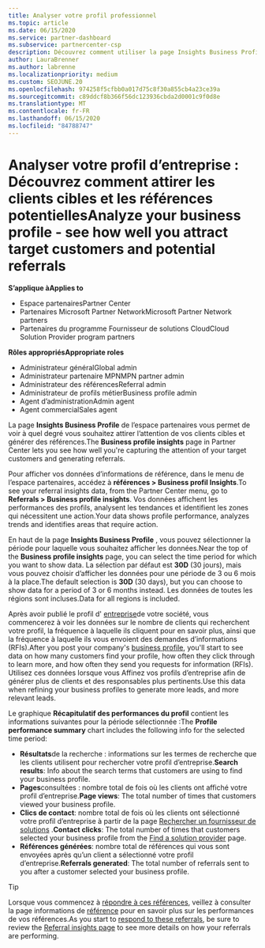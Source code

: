 ```yaml
---
title: Analyser votre profil professionnel
ms.topic: article
ms.date: 06/15/2020
ms.service: partner-dashboard
ms.subservice: partnercenter-csp
description: Découvrez comment utiliser la page Insights Business Profile pour voir à quel degré vous souhaitez attirer l’attention de vos clients cibles et générer des références.
author: LauraBrenner
ms.author: labrenne
ms.localizationpriority: medium
ms.custom: SEOJUNE.20
ms.openlocfilehash: 974258f5cfbb0a017d75c8f30a855cb4a23ce39a
ms.sourcegitcommit: c89ddcf8b366f56dc123936cbda2d0001c9f0d8e
ms.translationtype: MT
ms.contentlocale: fr-FR
ms.lasthandoff: 06/15/2020
ms.locfileid: "84788747"
---
```

# <a name="analyze-your-business-profile---see-how-well-you-attract-target-customers-and-potential-referrals"></a><span data-ttu-id="86d84-103">Analyser votre profil d’entreprise : Découvrez comment attirer les clients cibles et les références potentielles</span><span class="sxs-lookup"><span data-stu-id="86d84-103">Analyze your business profile - see how well you attract target customers and potential referrals</span></span>
<!-- 
https://go.microsoft.com/fwlink/?linkid=849120
-->

<span data-ttu-id="86d84-104">**S’applique à**</span><span class="sxs-lookup"><span data-stu-id="86d84-104">**Applies to**</span></span>

- <span data-ttu-id="86d84-105">Espace partenaires</span><span class="sxs-lookup"><span data-stu-id="86d84-105">Partner Center</span></span>
- <span data-ttu-id="86d84-106">Partenaires Microsoft Partner Network</span><span class="sxs-lookup"><span data-stu-id="86d84-106">Microsoft Partner Network partners</span></span>
- <span data-ttu-id="86d84-107">Partenaires du programme Fournisseur de solutions Cloud</span><span class="sxs-lookup"><span data-stu-id="86d84-107">Cloud Solution Provider program partners</span></span>

<span data-ttu-id="86d84-108">**Rôles appropriés**</span><span class="sxs-lookup"><span data-stu-id="86d84-108">**Appropriate roles**</span></span>

- <span data-ttu-id="86d84-109">Administrateur général</span><span class="sxs-lookup"><span data-stu-id="86d84-109">Global admin</span></span>
- <span data-ttu-id="86d84-110">Administrateur partenaire MPN</span><span class="sxs-lookup"><span data-stu-id="86d84-110">MPN partner admin</span></span>
- <span data-ttu-id="86d84-111">Administrateur des références</span><span class="sxs-lookup"><span data-stu-id="86d84-111">Referral admin</span></span>
- <span data-ttu-id="86d84-112">Administrateur de profils métier</span><span class="sxs-lookup"><span data-stu-id="86d84-112">Business profile admin</span></span>
- <span data-ttu-id="86d84-113">Agent d’administration</span><span class="sxs-lookup"><span data-stu-id="86d84-113">Admin agent</span></span>
- <span data-ttu-id="86d84-114">Agent commercial</span><span class="sxs-lookup"><span data-stu-id="86d84-114">Sales agent</span></span>

<span data-ttu-id="86d84-115">La page **Insights Business Profile** de l’espace partenaires vous permet de voir à quel degré vous souhaitez attirer l’attention de vos clients cibles et générer des références.</span><span class="sxs-lookup"><span data-stu-id="86d84-115">The **Business profile insights** page in Partner Center lets you see how well you're capturing the attention of your target customers and generating referrals.</span></span>

<span data-ttu-id="86d84-116">Pour afficher vos données d’informations de référence, dans le menu de l’espace partenaires, accédez à **références > Business profil Insights**.</span><span class="sxs-lookup"><span data-stu-id="86d84-116">To see your referral insights data, from the Partner Center menu, go to **Referrals > Business profile insights**.</span></span> <span data-ttu-id="86d84-117">Vos données affichent les performances des profils, analysent les tendances et identifient les zones qui nécessitent une action.</span><span class="sxs-lookup"><span data-stu-id="86d84-117">Your data shows profile performance, analyzes trends and identifies areas that require action.</span></span>

<span data-ttu-id="86d84-118">En haut de la page **Insights Business Profile** , vous pouvez sélectionner la période pour laquelle vous souhaitez afficher les données.</span><span class="sxs-lookup"><span data-stu-id="86d84-118">Near the top of the **Business profile insights** page, you can select the time period for which you want to show data.</span></span> <span data-ttu-id="86d84-119">La sélection par défaut est **30D** (30 jours), mais vous pouvez choisir d’afficher les données pour une période de 3 ou 6 mois à la place.</span><span class="sxs-lookup"><span data-stu-id="86d84-119">The default selection is **30D** (30 days), but you can choose to show data for a period of 3 or 6 months instead.</span></span> <span data-ttu-id="86d84-120">Les données de toutes les régions sont incluses.</span><span class="sxs-lookup"><span data-stu-id="86d84-120">Data for all regions is included.</span></span>

<span data-ttu-id="86d84-121">Après avoir publié le profil d' [entreprise](create-a-marketing-profile.md)de votre société, vous commencerez à voir les données sur le nombre de clients qui recherchent votre profil, la fréquence à laquelle ils cliquent pour en savoir plus, ainsi que la fréquence à laquelle ils vous envoient des demandes d’informations (RFIs).</span><span class="sxs-lookup"><span data-stu-id="86d84-121">After you post your company's [business profile](create-a-marketing-profile.md), you'll start to see data on how many customers find your profile, how often they click through to learn more, and how often they send you requests for information (RFIs).</span></span> <span data-ttu-id="86d84-122">Utilisez ces données lorsque vous Affinez vos profils d’entreprise afin de générer plus de clients et des responsables plus pertinents.</span><span class="sxs-lookup"><span data-stu-id="86d84-122">Use this data when refining your business profiles to generate more leads, and more relevant leads.</span></span>

<span data-ttu-id="86d84-123">Le graphique **Récapitulatif des performances du profil** contient les informations suivantes pour la période sélectionnée :</span><span class="sxs-lookup"><span data-stu-id="86d84-123">The **Profile performance summary** chart includes the following info for the selected time period:</span></span>

- <span data-ttu-id="86d84-124">**Résultats**de la recherche : informations sur les termes de recherche que les clients utilisent pour rechercher votre profil d’entreprise.</span><span class="sxs-lookup"><span data-stu-id="86d84-124">**Search results**: Info about the search terms that customers are using to find your business profile.</span></span>
- <span data-ttu-id="86d84-125">**Pages**consultées : nombre total de fois où les clients ont affiché votre profil d’entreprise.</span><span class="sxs-lookup"><span data-stu-id="86d84-125">**Page views**: The total number of times that customers viewed your business profile.</span></span>
- <span data-ttu-id="86d84-126">**Clics de contact**: nombre total de fois où les clients ont sélectionné votre profil d’entreprise à partir de la page [Rechercher un fournisseur de solutions](https://www.microsoft.com/solution-providers/home) .</span><span class="sxs-lookup"><span data-stu-id="86d84-126">**Contact clicks**: The total number of times that customers selected your business profile from the [Find a solution provider](https://www.microsoft.com/solution-providers/home) page.</span></span>
- <span data-ttu-id="86d84-127">**Références générées**: nombre total de références qui vous sont envoyées après qu’un client a sélectionné votre profil d’entreprise.</span><span class="sxs-lookup"><span data-stu-id="86d84-127">**Referrals generated**: The total number of referrals sent to you after a customer selected your business profile.</span></span>

> [!TIP]
> <span data-ttu-id="86d84-128">Lorsque vous commencez à [répondre à ces références](responding-to-referrals.md), veillez à consulter la page informations de [référence](referral-insights.md) pour en savoir plus sur les performances de vos références.</span><span class="sxs-lookup"><span data-stu-id="86d84-128">As you start to [respond to these referrals](responding-to-referrals.md), be sure to review the [Referral insights page](referral-insights.md) to see more details on how your referrals are performing.</span></span>
